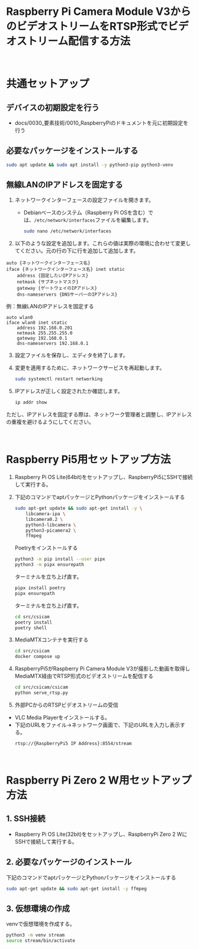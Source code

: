 # Raspberry Pi Camera Module V3からのビデオストリームをRTSP形式でビデオストリーム配信する方法
&nbsp;

# 共通セットアップ
## デバイスの初期設定を行う
* docs/0030_要素技術/0010_RaspberryPiのドキュメントを元に初期設定を行う

## 必要なパッケージをインストールする
```bash
sudo apt update && sudo apt install -y python3-pip python3-venv
```

## 無線LANのIPアドレスを固定する
1. ネットワークインターフェースの設定ファイルを開きます。
   - Debianベースのシステム（Raspberry Pi OSを含む）では、`/etc/network/interfaces`ファイルを編集します。

     ```bash
     sudo nano /etc/network/interfaces
     ```

2. 以下のような設定を追加します。これらの値は実際の環境に合わせて変更してください。元の行の下に行を追加して追加します。
```
auto {ネットワークインターフェース名}
iface {ネットワークインターフェース名} inet static
    address {固定したいIPアドレス}
    netmask {サブネットマスク}
    gateway {ゲートウェイのIPアドレス}
    dns-nameservers {DNSサーバーのIPアドレス}
```

例：無線LANのIPアドレスを固定する
```
auto wlan0
iface wlan0 inet static
    address 192.168.0.201
    netmask 255.255.255.0
    gateway 192.168.0.1
    dns-nameservers 192.168.0.1
```

3. 設定ファイルを保存し、エディタを終了します。

4. 変更を適用するために、ネットワークサービスを再起動します。

   ```bash
   sudo systemctl restart networking
   ```

5. IPアドレスが正しく設定されたか確認します。
   ```bash
   ip addr show
   ```
ただし、IPアドレスを固定する際は、ネットワーク管理者と調整し、IPアドレスの重複を避けるようにしてください。

&nbsp;

# Raspberry Pi5用セットアップ方法
1. Raspberry Pi OS Lite(64bit)をセットアップし、RaspberryPi5にSSHで接続して実行する。

2. 下記のコマンドでaptパッケージとPythonパッケージをインストールする
    ```bash
    sudo apt-get update && sudo apt-get install -y \
        libcamera-ipa \
        libcamera0.2 \
        python3-libcamera \
        python3-picamera2 \
        ffmpeg
    ```

    Poetryをインストールする
    ```bash
    python3 -m pip install --user pipx
    python3 -m pipx ensurepath
    ```
    ターミナルを立ち上げ直す。
    ```bash
    pipx install poetry
    pipx ensurepath
    ```
    ターミナルを立ち上げ直す。

    ```bash
    cd src/csicam
    poetry install
    poetry shell
    ```

3. MediaMTXコンテナを実行する
    ```bash
    cd src/csicam
    docker compose up
    ```

4. RaspberryPi5がRaspberry Pi Camera Module V3が撮影した動画を取得しMediaMTX経由でRTSP形式のビデオストリームを配信する
    ```bash
    cd src/csicam/csicam
    python serve_rtsp.py
    ```
    
5. 外部PCからのRTSPビデオストリームの受信
* VLC Media Playerをインストールする。
* 下記のURLをファイル→ネットワーク画面で、下記のURLを入力し表示する。
    ```
    rtsp://{RaspberryPi5 IP Address}:8554/stream
    ```

&nbsp;

# Raspberry Pi Zero 2 W用セットアップ方法
## 1. SSH接続
* Raspberry Pi OS Lite(32bit)をセットアップし、RaspberryPi Zero 2 WにSSHで接続して実行する。

## 2. 必要なパッケージのインストール
下記のコマンドでaptパッケージとPythonパッケージをインストールする
```bash
sudo apt-get update && sudo apt-get install -y ffmpeg
```

## 3. 仮想環境の作成
venvで仮想環境を作成する。
```bash
python3 -m venv stream
source stream/bin/activate
```
